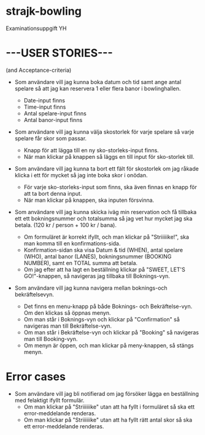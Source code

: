 # strajk-bowling
Examinationsuppgift YH

# ---USER STORIES---
(and Acceptance-criteria)

- Som användare vill jag kunna boka datum och tid samt ange antal spelare så att jag kan reservera 1 eller flera banor i bowlinghallen.
  * Date-input finns
  * Time-input finns
  * Antal spelare-input finns
  * Antal banor-input finns
    
- Som användare vill jag kunna välja skostorlek för varje spelare så varje spelare får skor som passar.
  * Knapp för att lägga till en ny sko-storleks-input finns.
  * När man klickar på knappen så läggs en till input för sko-storlek till.
- Som användare vill jag kunna ta bort ett fält för skostorlek om jag råkade klicka i ett för mycket så jag inte boka skor i onödan.
  * För varje sko-storleks-input som finns, ska även finnas en knapp för att ta bort denna input.
  * När man klickar på knappen, ska inputen försvinna.
- Som användare vill jag kunna skicka iväg min reservation och få tillbaka ett ett bokningsnummer och totalsumma så jag vet hur mycket jag ska betala. (120 kr / person + 100 kr / bana).
  * Om formuläret är korrekt ifyllt, och man klickar på "Striiiiike!", ska man komma till en konfirmations-sida.
  * Konfirmation-sidan ska visa Datum & tid (WHEN), antal spelare (WHO), antal banor (LANES), bokningsnummer (BOOKING NUMBER), samt en TOTAL summa att betala.
  * Om jag efter att ha lagt en beställning klickar på "SWEET, LET'S GO!"-knappen, så navigeras jag tillbaka till Boknings-vyn.
- Som användare vill jag kunna navigera mellan boknings-och bekräftelsevyn.
  * Det finns en menu-knapp på både Boknings- och Bekräftelse-vyn. Om den klickas så öppnas menyn.
  * Om man står i Boknings-vyn och klickar på "Confirmation" så navigeras man till Bekräftelse-vyn.
  * Om man står i Bekräftelse-vyn och klickar på "Booking" så navigeras man till Booking-vyn.
  * Om menyn är öppen, och man klickar på meny-knappen, så stängs menyn.

# Error cases

- Som användare vill jag bli notifierad om jag försöker lägga en beställning med felaktigt ifyllt formulär.
  * Om man klickar på "Striiiiiike" utan att ha fyllt i formuläret så ska ett error-meddelande renderas.
  * Om man klickar på "Striiiiiike" utan att ha fyllt rätt antal skor så ska ett error-meddelande renderas.
